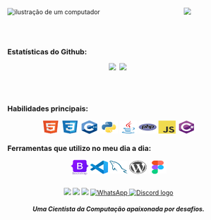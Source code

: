 <br>
<br>
<br>
<div style="display: flex; align-items: center;">
  <img src="https://raw.githubusercontent.com/MicaelliMedeiros/micaellimedeiros/master/image/computer-illustration.png" alt="ilustração de um computador" min-width="400px" max-width="400px" width="400px" align="right">
  <p align="center" style="font-size: px;">
    <img src="https://readme-typing-svg.herokuapp.com/?font=Courier+New&size=20&left=true&vCenter=true&width=500&height=60&color=FF69B4&duration=4000&lines=Olá!+👋;+me+chamo+Letícia+Souza!;" />
  </p>
</div>


<br>
<br>

<h3 align="left">Estatísticas do Github:</h3>
<div align="center">
  <a href="https://github.com/lettciaszza"><img height="145em" src="https://github-readme-stats.vercel.app/api?username=lettciaszza&show_icons=true&theme=dracula&include_all_commits=true&count_private=true&hide_border=true"></a>&nbsp;
 <a href="https://github.com/lettciaszza"><img height="145em" src="https://github-readme-stats.vercel.app/api/top-langs/?username=lettciaszza&layout=compact&langs_count=7&theme=dracula&hide_border=true"></a>&nbsp;
                                            
<div style="display: inline_block">
<br>
<br>
<br>
  
<h3 align="left">Habilidades principais:</h3>
<img align="center" alt="Leticia-HTML" height="30" width="40" src="https://raw.githubusercontent.com/devicons/devicon/master/icons/html5/html5-original.svg">
<img align="center" alt="Leticia-CSS" height="30" width="40" src="https://raw.githubusercontent.com/devicons/devicon/master/icons/css3/css3-original.svg">
<img align="center" alt="C++" height="30" width="40" src="https://raw.githubusercontent.com/devicons/devicon/master/icons/cplusplus/cplusplus-original.svg">
<img align="center" alt="Python" height="30" width="40" src="https://raw.githubusercontent.com/devicons/devicon/master/icons/python/python-original.svg">
<img align="center" alt="Java" height="30" width="40" src="https://raw.githubusercontent.com/devicons/devicon/master/icons/java/java-original.svg">
<img align="center" alt="PHP" height="30" width="40" src="https://raw.githubusercontent.com/devicons/devicon/master/icons/php/php-original.svg">
<img align="center" alt="Javascript" height="30" width="40" src="https://raw.githubusercontent.com/devicons/devicon/master/icons/javascript/javascript-original.svg">
<img align="center" alt="C#" height="30" width="40" src="https://raw.githubusercontent.com/devicons/devicon/master/icons/csharp/csharp-original.svg">



  
  <h3 align="left">Ferramentas que utilizo no meu dia a dia:</h3>
  <img align="center" alt="Leticia-Bootstrap" height="35" width="40" src="https://raw.githubusercontent.com/devicons/devicon/master/icons/bootstrap/bootstrap-original-wordmark.svg">
  <img align="center" alt="Visual Studio Code logo" height="30" width="40" src="https://raw.githubusercontent.com/devicons/devicon/master/icons/vscode/vscode-original.svg">
<img align="center" alt="MySQL" height="30" width="40" src="https://raw.githubusercontent.com/devicons/devicon/master/icons/mysql/mysql-original.svg">
<img align="center" alt="WordPress" height="30" width="40" src="https://raw.githubusercontent.com/devicons/devicon/master/icons/wordpress/wordpress-plain.svg">
<img align="center" alt="Figma" height="30" width="40" src="https://raw.githubusercontent.com/devicons/devicon/master/icons/figma/figma-original.svg">



##

  <div>
    <a href="https://www.linkedin.com/in/let%C3%ADcia-souza-257888150/" target_"black"><img src="https://img.shields.io/badge/LinkedIn-0077B5?style=for-the-badge&logo=linkedin&logoColor=white" target_"black"></a>
    <a href = "mailto:leticiaszza@outlook.com" target_"black"><img src="https://img.shields.io/badge/Gmail-D14836?style=for-the-badge&logo=gmail&logoColor=white" target_"black"></a>
     <a href="https://www.instagram.com/lettciaszza/" target="_blank"><img src="https://img.shields.io/badge/-Instagram-%23E4405F?style=for-the-badge&logo=instagram&logoColor=white" target="_blank"></a>
    <a href="https://wa.me/5532998846889" target="_blank">
  <img src="https://img.shields.io/badge/WhatsApp-25D366?style=for-the-badge&logo=whatsapp&logoColor=white" alt="WhatsApp">
</a>
  <a href="https://discord.gg/leticiasouza1285" target="_blank">
  <img src="https://img.shields.io/badge/Discord-7289DA?style=for-the-badge&logo=discord&logoColor=white" alt="Discord logo">
</a>
  </div>
  


<h5>Uma Cientista da Computação apaixonada por desafios.</h5>
